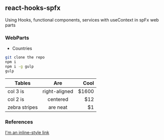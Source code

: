 ## react-hooks-spfx

Using Hooks, functional components, services with useContext in spFx web parts

### WebParts

* Countries



```bash
git clone the repo
npm i
npm i -g gulp
gulp
```

| Tables        | Are           | Cool  |
| ------------- |:-------------:| -----:|
| col 3 is      | right-aligned | $1600 |
| col 2 is      | centered      |   $12 |
| zebra stripes | are neat      |    $1 |

### References

[I'm an inline-style link](https://www.google.com)

